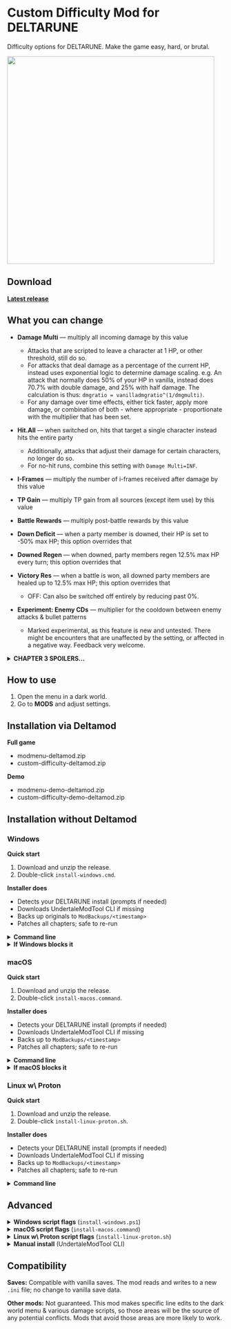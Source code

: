 # Custom Difficulty Mod for DELTARUNE
Difficulty options for DELTARUNE. Make the game easy, hard, or brutal.

<img src="https://github.com/user-attachments/assets/1583688c-a3fc-4c69-bc3c-c215248cdec8" width="480" />

## Download
**[Latest release](https://github.com/Emmehehe/CustomDifficultyModForDeltarune/releases/tag/1.3.2)**

## What you can change
- **Damage Multi** — multiply all incoming damage by this value
  - Attacks that are scripted to leave a character at 1 HP, or other threshold, still do so.
  - For attacks that deal damage as a percentage of the current HP, instead uses exponential logic to determine damage scaling. e.g. An attack that normally does 50% of your HP in vanilla, instead does 70.7% with double damage, and 25% with half damage. The calculation is thus: `dmgratio = vanilladmgratio^(1/dmgmulti)`.
  - For any damage over time effects, either tick faster, apply more damage, or combination of both - where appropriate - proportionate with the multiplier that has been set.

- **Hit.All** — when switched on, hits that target a single character instead hits the entire party
  - Additionally, attacks that adjust their damage for certain characters, no longer do so.
  - For no-hit runs, combine this setting with `Damage Multi=INF`.
- **I-Frames** — multiply the number of i-frames received after damage by this value
- **TP Gain** — multiply TP gain from all sources (except item use) by this value
- **Battle Rewards** — multiply post-battle rewards by this value
- **Down Deficit** — when a party member is downed, their HP is set to -50% max HP; this option overrides that
- **Downed Regen** — when downed, party members regen 12.5% max HP every turn; this option overrides that
- **Victory Res** — when a battle is won, all downed party members are healed up to 12.5% max HP; this option overrides that
  - OFF: Can also be switched off entirely by reducing past 0%.
- **Experiment: Enemy CDs** — multiplier for the cooldown between enemy attacks & bullet patterns
  - Marked experimental, as this feature is new and untested. There might be encounters that are unaffected by the setting, or affected in a negative way. Feedback very welcome.
<details> 
  <summary><strong>CHAPTER 3 SPOILERS...</strong></summary>

  - **Gameboard Dmg X** — Multiplier for the damage in the chapter 3 game boards.
    - Only shows up in the menu in chapter 3.
    - INHERIT - Can be set to inherit from the 'Damage Multi' setting by reducing past 0%.
    - Attacks that are scripted to leave a character at 1 HP, or other threshold, still do so.
  
  - **Reward Ranking** — When this option is turned on, the 'Battle Rewards' option also affects the ranking that you get from battles in the chapter 3 game boards.
    - Only shows up in the menu in chapter 3.
</details>

## How to use

1. Open the menu in a dark world.
2. Go to **MODS** and adjust settings.

## Installation via Deltamod
**Full game**
- modmenu-deltamod.zip
- custom-difficulty-deltamod.zip

**Demo**
- modmenu-demo-deltamod.zip
- custom-difficulty-demo-deltamod.zip

## Installation without Deltamod

### Windows
**Quick start**
1. Download and unzip the release.
2. Double-click `install-windows.cmd`.

**Installer does**
- Detects your DELTARUNE install (prompts if needed)
- Downloads UndertaleModTool CLI if missing
- Backs up originals to `ModBackups/<timestamp>`
- Patches all chapters; safe to re-run

<details>
  <summary><strong>Command line</strong></summary>

  ```powershell
  .\install-windows.cmd
````

</details>

<details>
  <summary><strong>If Windows blocks it</strong></summary>

* SmartScreen: “More info → Run anyway” or right-click → Properties → **Unblock**
* Permission errors under Program Files/Steam: run as Administrator

</details>

### macOS

**Quick start**

1. Download and unzip the release.
2. Double-click `install-macos.command`.

**Installer does**

* Detects your DELTARUNE install (prompts if needed)
* Downloads UndertaleModTool CLI if missing
* Backs up to `ModBackups/<timestamp>`
* Patches all chapters; safe to re-run

<details>
  <summary><strong>Command line</strong></summary>

```bash
./install-macos.command
```

</details>

<details>
  <summary><strong>If macOS blocks it</strong></summary>

* Right-click → Open, or allow in System Settings → Privacy & Security

</details>

### Linux w\ Proton

**Quick start**

1. Download and unzip the release.
2. Double-click `install-linux-proton.sh`.

**Installer does**

* Detects your DELTARUNE install (prompts if needed)
* Downloads UndertaleModTool CLI if missing
* Backs up to `ModBackups/<timestamp>`
* Patches all chapters; safe to re-run

<details>
  <summary><strong>Command line</strong></summary>

```bash
./install-linux-proton.sh
```

</details>

## Advanced

<details>
  <summary><strong>Windows script flags</strong> (<code>install-windows.ps1</code>)</summary>

* `-Uninstall` — restore from most recent backup
* `-NoBackup` — skip creating backups
* `-GameDir <path>` — set DELTARUNE folder path
* `-UtmtCli <path>` — path to UndertaleModCli.exe

Example:

```powershell
.\install-windows.ps1 -NoBackup -GameDir "D:\Games\DELTARUNE"
```

</details>

<details>
  <summary><strong>macOS script flags</strong> (<code>install-macos.command</code>)</summary>

* `--uninstall` — restore from most recent backup
* `--no-backup` — skip creating backups
* `--app <path>` — path to DELTARUNE.app
* `--utmt <path>` — path to UndertaleModCli

Example:

```bash
./install-macos.command --no-backup --app /Applications/DELTARUNE.app
```

</details>

<details>
  <summary><strong>Linux w\ Proton script flags</strong> (<code>install-linux-proton.sh</code>)</summary>

* `--uninstall` — restore from most recent backup
* `--no-backup` — skip creating backups
* `--game-dir <path>` — set DELTARUNE folder path
* `--utmt <path>` — path to UndertaleModCli

Example:

```bash
./install-linux-proton.sh --no-backup --game-dir /Games/DELTARUNE
```

</details>

<details>
  <summary><strong>Manual install</strong> (UndertaleModTool CLI)</summary>

1. Download [UndertaleModTool CLI](https://github.com/UnderminersTeam/UndertaleModTool/releases) for your platform
2. Extract it next to the game files
3. Apply scripts in this order: `modmenu_ch1to4.csx` then `customdifficulty_ch1to4.csx`

**Windows**

```bat
UndertaleModCli.exe load "chapter1_windows\data.win" --scripts "src\modmenu_ch1to4.csx" --verbose false --output "chapter1_windows\data.win"
UndertaleModCli.exe load "chapter2_windows\data.win" --scripts "src\modmenu_ch1to4.csx" --verbose false --output "chapter2_windows\data.win"
UndertaleModCli.exe load "chapter3_windows\data.win" --scripts "src\modmenu_ch1to4.csx" --verbose false --output "chapter3_windows\data.win"
UndertaleModCli.exe load "chapter4_windows\data.win" --scripts "src\modmenu_ch1to4.csx" --verbose false --output "chapter4_windows\data.win"

UndertaleModCli.exe load "chapter1_windows\data.win" --scripts "src\customdifficulty_ch1to4.csx" --verbose false --output "chapter1_windows\data.win"
UndertaleModCli.exe load "chapter2_windows\data.win" --scripts "src\customdifficulty_ch1to4.csx" --verbose false --output "chapter2_windows\data.win"
UndertaleModCli.exe load "chapter3_windows\data.win" --scripts "src\customdifficulty_ch1to4.csx" --verbose false --output "chapter3_windows\data.win"
UndertaleModCli.exe load "chapter4_windows\data.win" --scripts "src\customdifficulty_ch1to4.csx" --verbose false --output "chapter4_windows\data.win"
```

**macOS**

```bash
./UndertaleModCli load chapter1_mac/game.ios --scripts src/modmenu_ch1to4.csx --verbose false --output chapter1_mac/game.ios
./UndertaleModCli load chapter2_mac/game.ios --scripts src/modmenu_ch1to4.csx --verbose false --output chapter2_mac/game.ios
./UndertaleModCli load chapter3_mac/game.ios --scripts src/modmenu_ch1to4.csx --verbose false --output chapter3_mac/game.ios
./UndertaleModCli load chapter4_mac/game.ios --scripts src/modmenu_ch1to4.csx --verbose false --output chapter4_mac/game.ios

./UndertaleModCli load chapter1_mac/game.ios --scripts src/customdifficulty_ch1to4.csx --verbose false --output chapter1_mac/game.ios
./UndertaleModCli load chapter2_mac/game.ios --scripts src/customdifficulty_ch1to4.csx --verbose false --output chapter2_mac/game.ios
./UndertaleModCli load chapter3_mac/game.ios --scripts src/customdifficulty_ch1to4.csx --verbose false --output chapter3_mac/game.ios
./UndertaleModCli load chapter4_mac/game.ios --scripts src/customdifficulty_ch1to4.csx --verbose false --output chapter4_mac/game.ios
```

**Linux w\ Proton**

```bash
./UndertaleModCli load chapter1_windows/data.win --scripts src/modmenu_ch1to4.csx --verbose false --output chapter1_windows/data.win
./UndertaleModCli load chapter2_windows/data.win --scripts src/modmenu_ch1to4.csx --verbose false --output chapter2_windows/data.win
./UndertaleModCli load chapter3_windows/data.win --scripts src/modmenu_ch1to4.csx --verbose false --output chapter3_windows/data.win
./UndertaleModCli load chapter4_windows/data.win --scripts src/modmenu_ch1to4.csx --verbose false --output chapter4_windows/data.win

./UndertaleModCli load chapter1_windows/data.win --scripts src/customdifficulty_ch1to4.csx --verbose false --output chapter1_windows/data.win
./UndertaleModCli load chapter2_windows/data.win --scripts src/customdifficulty_ch1to4.csx --verbose false --output chapter2_windows/data.win
./UndertaleModCli load chapter3_windows/data.win --scripts src/customdifficulty_ch1to4.csx --verbose false --output chapter3_windows/data.win
./UndertaleModCli load chapter4_windows/data.win --scripts src/customdifficulty_ch1to4.csx --verbose false --output chapter4_windows/data.win
```

**Notes**

* Back up your files first
* Apply `modmenu` before `customdifficulty`
* On macOS, chapter folders live in `DELTARUNE.app/Contents/Resources/`

</details>

## Compatibility

**Saves:** Compatible with vanilla saves. The mod reads and writes to a new `.ini` file; no change to vanilla save data.

**Other mods:** Not guaranteed. This mod makes specific line edits to the dark world menu & various damage scripts, so those areas will be the source of any potential conflicts. Mods that avoid those areas are more likely to work.
